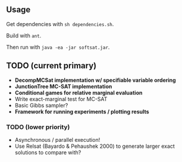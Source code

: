 ## Usage
Get dependencies with `sh dependencies.sh`.

Build with `ant`.

Then run with `java -ea -jar softsat.jar`.


## TODO (current primary)
* **DecompMCSat implementation w/ specifiable variable ordering**
* **JunctionTree MC-SAT implementation**
* **Conditional games for relative marginal evaluation**
* Write exact-marginal test for MC-SAT
* Basic Gibbs sampler?
* **Framework for running experiments / plotting results**


### TODO (lower priority)
* Asynchronous / parallel execution!
* Use Relsat (Bayardo & Pehaushek 2000) to generate larger exact solutions to compare with?
